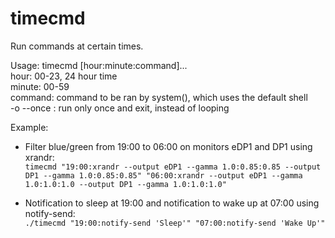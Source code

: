 # timecmd
Run commands at certain times.

Usage: timecmd [hour:minute:command]...\
  hour: 00-23, 24 hour time\
  minute: 00-59\
  command: command to be ran by system(), which uses the default shell\
  -o --once : run only once and exit, instead of looping
  
Example:

- Filter blue/green from 19:00 to 06:00 on monitors eDP1 and DP1 using xrandr:\
  `timecmd "19:00:xrandr --output eDP1 --gamma 1.0:0.85:0.85 --output DP1 --gamma 1.0:0.85:0.85" "06:00:xrandr --output eDP1 --gamma 1.0:1.0:1.0 --output DP1 --gamma 1.0:1.0:1.0"`
  
- Notification to sleep at 19:00 and notification to wake up at 07:00 using notify-send:\
  `./timecmd "19:00:notify-send 'Sleep'" "07:00:notify-send 'Wake Up'"`
